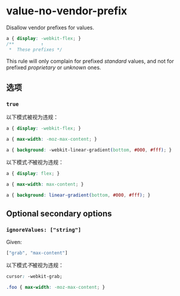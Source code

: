 # value-no-vendor-prefix

Disallow vendor prefixes for values.

```css
a { display: -webkit-flex; }
/**          ↑
 *  These prefixes */
```

This rule will only complain for prefixed *standard* values, and not for prefixed *proprietary* or *unknown* ones.

## 选项

### `true`

以下模式被视为违规：

```css
a { display: -webkit-flex; }
```

```css
a { max-width: -moz-max-content; }
```

```css
a { background: -webkit-linear-gradient(bottom, #000, #fff); }
```

以下模式*不*被视为违规：

```css
a { display: flex; }
```

```css
a { max-width: max-content; }
```

```css
a { background: linear-gradient(bottom, #000, #fff); }
```

## Optional secondary options

### `ignoreValues: ["string"]`

Given:

```js
["grab", "max-content"]
```

以下模式*不*被视为违规：

```css
cursor: -webkit-grab;
```

```css
.foo { max-width: -moz-max-content; }
```
